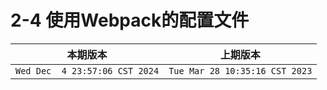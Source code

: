 # 2-4 使用Webpack的配置文件

|本期版本|上期版本
|:---:|:---:
`Wed Dec  4 23:57:06 CST 2024` | `Tue Mar 28 10:35:16 CST 2023`
